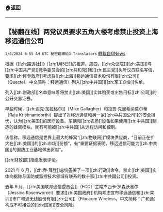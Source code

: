 ###  [:house:返回](README.md)
---


## 【秘翻在线】两党议员要求五角大楼考虑禁止投资上海移远通信公司
`1/6/2024 6:55 AM UTC 秘密翻譯組G-Translators` [轉載自GNews](https://gnews.org/articles/2190119)

根据《[[zh:路透社]]》[[zh:1月5日]]的报道，周四，[[zh:众议院]][[zh:美国]]与[[zh:中国共产党]]竞争委员会的[[zh:共和党]]和[[zh:民主党]]头号议员联名写信，要求[[zh:拜登政府]]考虑将[[zh:上海]]移远通信技术股份有限[[zh:公司]]（Quectel，中文简称：移远通信）列入[[zh:中共国]][[zh:军工企业]]名单。

列入[[zh:财政部]]名单意味着将禁止[[zh:美国]]实体购买或出售目标[[zh:公司]]的公开交易证券。

早些时候，[[zh:迈克·加拉格尔]]（Mike Gallagher）和拉贾·克里希纳莫尔蒂（Raja Krishnamoorthi）提出了对移远通信和另一家[[zh:中共国公司]]的安全担忧，认为[[zh:美国]]的医疗设备、车辆和[[zh:农场]]设备如果使用[[zh:中共国]]制造的蜂窝模块，就有可能被[[zh:中共国]]从远程访问和控制。

该信称，移远通信是世界上最大的蜂窝“[[zh:物联网]]”模块供应商，“目前正在扩大在[[zh:美国]]的[[zh:市场]]份额”，有“重要证据表明，移远通信可能为[[zh:中共国]]的国防工业基地做出贡献”。

[[zh:财政部]]拒绝发表评论。

2021 年 6 月，[[zh:乔·拜登]]总统签署了一项[[zh:行政]]命令，禁止[[zh:美国]]实体向据称与国防或监控技术领域有联系的数十家[[zh:中共国公司]]投资。

去年 9 月，[[zh:美国联邦通信委员会]]（FCC）主席杰西卡·罗森沃塞尔（Jessica Rosenworcel）要求[[zh:美国政府]]机构考虑宣布移远通信和[[zh:深圳]]市广和通无线股份有限[[zh:公司]]（Fibocom Wireless，中文简称：广和通）构成不可接受的[[zh:国家]]安全风险。
